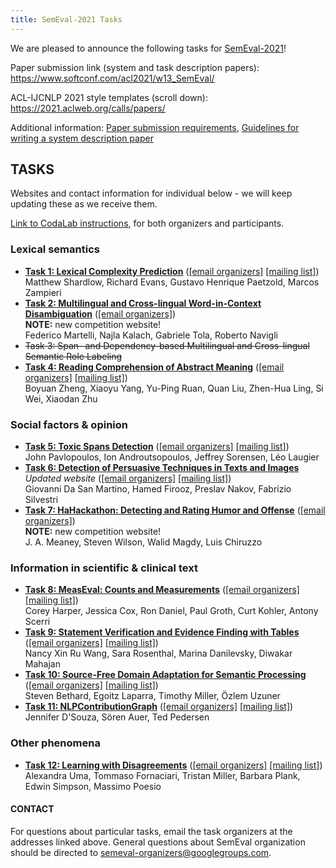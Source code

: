 ```yaml
---
title: SemEval-2021 Tasks
---
```


We are pleased to announce the following tasks for [SemEval-2021](https://semeval.github.io/SemEval2021)!

Paper submission link (system and task description papers): <https://www.softconf.com/acl2021/w13_SemEval/>

ACL-IJCNLP 2021 style templates (scroll down): <https://2021.aclweb.org/calls/papers/>

Additional information: [Paper submission requirements](https://semeval.github.io/paper-requirements.html), [Guidelines for writing a system description paper](https://semeval.github.io/system-paper-template.html)


## TASKS
Websites and contact information for individual below - we will keep updating these as we receive them. 

[Link to CodaLab instructions](https://semeval.github.io/SemEval2021/codaLab), for both organizers and participants.

### Lexical semantics

- **[Task 1: Lexical Complexity Prediction](https://sites.google.com/view/lcpsharedtask2021)** ([[email organizers]](mailto:semeval-2021-task-1-organizers@googlegroups.com)  [[mailing list]](mailto:semeval-2021-task-1@googlegroups.com)) <br>
Matthew Shardlow, Richard Evans, Gustavo Henrique Paetzold, Marcos Zampieri
- **[Task 2: Multilingual and Cross-lingual Word-in-Context Disambiguation](https://competitions.codalab.org/competitions/27054)** ([[email organizers]](mailto:mcl-wic@googlegroups.com))<br>
**NOTE:** new competition website!<br>
Federico Martelli, Najla Kalach, Gabriele Tola, Roberto Navigli
- ~~Task 3: Span- and Dependency-based Multilingual and Cross-lingual Semantic Role Labeling~~
- **[Task 4: Reading Comprehension of Abstract Meaning](https://competitions.codalab.org/competitions/26153)** ([[email organizers]](mailto:mrc-abstract-organizers@googlegroups.com)  [[mailing list]](mailto:mrc-abstract-participants@googlegroups.com)) <br>
Boyuan Zheng, Xiaoyu Yang, Yu-Ping Ruan, Quan Liu, Zhen-Hua Ling, Si Wei, Xiaodan Zhu

### Social factors & opinion

- **[Task 5: Toxic Spans Detection](https://sites.google.com/view/toxicspans)** ([[email organizers]](mailto:toxic-spans-organisers@googlegroups.com)  [[mailing list]](mailto:toxic-spans@googlegroups.com)) <br>
John Pavlopoulos, Ion Androutsopoulos, Jeffrey Sorensen, Léo Laugier
- **[Task 6: Detection of Persuasive Techniques in Texts and Images](https://propaganda.math.unipd.it/semeval2021task6/)** _Updated website_ ([[email organizers]](mailto:semeval2021-propaganda@googlegroups.com) [[mailing list]](mailto:semeval-2021-task6-all@googlegroups.com))<br>
Giovanni Da San Martino, Hamed Firooz, Preslav Nakov, Fabrizio Silvestri
- **[Task 7: HaHackathon: Detecting and Rating Humor and Offense](https://competitions.codalab.org/competitions/27446)** ([[email organizers]](mailto:hahackathon@googlegroups.com)) <br>
**NOTE:** new competition website!<br>
J. A. Meaney, Steven Wilson, Walid Magdy, Luis Chiruzzo

### Information in scientific & clinical text

- **[Task 8: MeasEval: Counts and Measurements](https://competitions.codalab.org/competitions/25770)** ([[email organizers]](mailto:measeval-organizers@googlegroups.com) [[mailing list]](mailto:measeval-semeval-2021@googlegroups.com)) <br>
Corey Harper, Jessica Cox, Ron Daniel, Paul Groth, Curt Kohler, Antony Scerri
- **[Task 9: Statement Verification and Evidence Finding with Tables](https://sites.google.com/view/sem-tab-facts)** ([[email organizers]](mailto:semtabfacts.task.organizers@gmail.com)  [[mailing list]](mailto:semtabfacts.task.participants@gmail.com)) <br>
Nancy Xin Ru Wang, Sara Rosenthal, Marina Danilevsky, Diwakar Mahajan
- **[Task 10: Source-Free Domain Adaptation for Semantic Processing](https://machine-learning-for-medical-language.github.io/source-free-domain-adaptation/)** ([[email organizers]](mailto:source-free-domain-adaptation@googlegroups.com) [[mailing list]](mailto:source-free-domain-adaptation-participants@googlegroups.com)) <br>
Steven Bethard, Egoitz Laparra, Timothy Miller, Özlem Uzuner
- **[Task 11: NLPContributionGraph](https://ncg-task.github.io/)**  ([[email organizers]](mailto:ncg.task@gmail.com) [[mailing list]](mailto:ncg-task-semeval-2021@googlegroups.com)) <br>
Jennifer D'Souza, Sören Auer, Ted Pedersen

### Other phenomena

- **[Task 12: Learning with Disagreements](https://sites.google.com/view/semeval2021-task12/home)** ([[email organizers]](mailto:semeval-task12-organizers@googlegroups.com) [[mailing list]](mailto:semeval-task12-participants@googlegroups.com)) <br>
Alexandra Uma, Tommaso Fornaciari, Tristan Miller, Barbara Plank, Edwin Simpson, Massimo Poesio


#### CONTACT
For questions about particular tasks, email the task organizers at the addresses linked above. General questions about SemEval organization should be directed to <semeval-organizers@googlegroups.com>.
